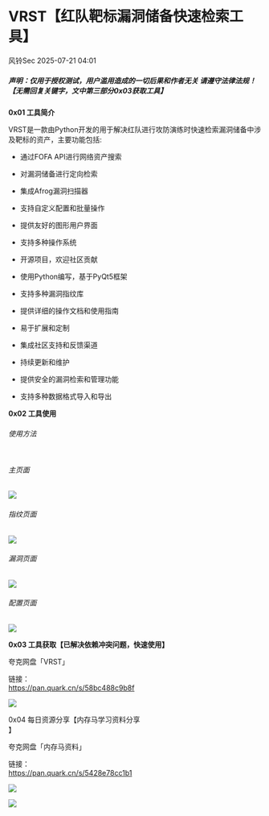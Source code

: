 #  VRST【红队靶标漏洞储备快速检索工具】  
 风铃Sec   2025-07-21 04:01  
  
##### 声明：仅用于授权测试，用户滥用造成的一切后果和作者无关 请遵守法律法规！【无需回复关键字，文中第三部分0x03获取工具】  
  
**0x01 工具简介**  
  
VRST是一款由Python开发的用于解决红队进行攻防演练时快速检索漏洞储备中涉及靶标的资产，主要功能包括:  
- 通过FOFA API进行网络资产搜索  
  
- 对漏洞储备进行定向检索  
  
- 集成Afrog漏洞扫描器  
  
- 支持自定义配置和批量操作  
  
- 提供友好的图形用户界面  
  
- 支持多种操作系统  
  
- 开源项目，欢迎社区贡献  
  
- 使用Python编写，基于PyQt5框架  
  
- 支持多种漏洞指纹库  
  
- 提供详细的操作文档和使用指南  
  
- 易于扩展和定制  
  
- 集成社区支持和反馈渠道  
  
- 持续更新和维护  
  
- 提供安全的漏洞检索和管理功能  
  
- 支持多种数据格式导入和导出  
  
**0x02 工具使用**  
###### 使用方法  
```
```  
###### 主页面  
  
![](https://mmbiz.qpic.cn/mmbiz_png/qGTEdaLg0Hlq00Y0xiag4hhibMWm5fo7tDnicwwM06BfXXIe8GYVlW5fdfrNQBBGhLyT35gMCvhhPxpHXLias78iavA/640?wx_fmt=png&from=appmsg "")  
###### 指纹页面  
  
![](https://mmbiz.qpic.cn/mmbiz_png/qGTEdaLg0Hlq00Y0xiag4hhibMWm5fo7tDg60tyjUWu3CQBib1ibUyTgZQzibcec6r9FMSZalXSb03x8fzJQJfc109g/640?wx_fmt=png&from=appmsg "")  
###### 漏洞页面  
  
![](https://mmbiz.qpic.cn/mmbiz_png/qGTEdaLg0Hlq00Y0xiag4hhibMWm5fo7tD7dkUWsicnx7DhKK3bxEMZQiaQciatJ4L88tRDtL1RDBrtVle5J2BhRjdg/640?wx_fmt=png&from=appmsg "")  
###### 配置页面  
  
![](https://mmbiz.qpic.cn/mmbiz_png/qGTEdaLg0Hlq00Y0xiag4hhibMWm5fo7tDeHeIicmWibTTnmLdnkmGqVg2F0PHEXbWnwQrNtFKs1icwxcCEV213j8UQ/640?wx_fmt=png&from=appmsg "")  
  
**0x03 工具获取【已解决依赖冲突问题，快速使用】**  
  
夸克网盘「VRST」  
  
链接：  
https://pan.quark.cn/s/58bc488c9b8f  
  
![](https://mmbiz.qpic.cn/mmbiz_png/qGTEdaLg0Hlq00Y0xiag4hhibMWm5fo7tDEbl3eRH66pjEWV9ib9oGM5Y0KNcD3RicSWuL6g2F4OH82Qb0jk6MAzHg/640?wx_fmt=png&from=appmsg "")  
  
0x04 每日资源分享【内存马学习资料分享  
】  
  
夸克网盘「内存马资料」  
  
链接：  
https://pan.quark.cn/s/5428e78cc1b1  
  
![](https://mmbiz.qpic.cn/mmbiz_png/qGTEdaLg0Hlq00Y0xiag4hhibMWm5fo7tD6AicdtDqQGqficROWRuOoc0bqiaaut6uUEqJ2qnK5oawVNmg5bYYFaBEA/640?wx_fmt=png&from=appmsg "")  
  
![](https://mmbiz.qpic.cn/mmbiz_png/qGTEdaLg0Hlq00Y0xiag4hhibMWm5fo7tDwib8WjqqCo9IJ2Aod3LpJD5WiboKEOzgyZ9L71uxFYgVXl7dCrkhYIzw/640?wx_fmt=png&from=appmsg "")  
  
  
